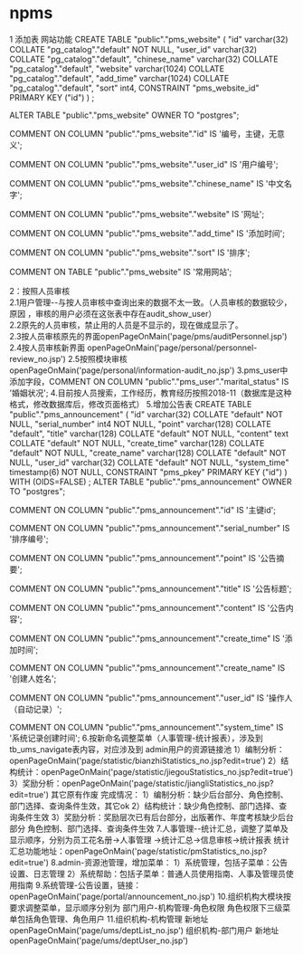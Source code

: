 # npms
1 添加表
网站功能
CREATE TABLE "public"."pms_website" (
  "id" varchar(32) COLLATE "pg_catalog"."default" NOT NULL,
  "user_id" varchar(32) COLLATE "pg_catalog"."default",
  "chinese_name" varchar(32) COLLATE "pg_catalog"."default",
  "website" varchar(1024) COLLATE "pg_catalog"."default",
  "add_time" varchar(1024) COLLATE "pg_catalog"."default",
  "sort" int4,
  CONSTRAINT "pms_website_id" PRIMARY KEY ("id")
)
;

ALTER TABLE "public"."pms_website" 
  OWNER TO "postgres";

COMMENT ON COLUMN "public"."pms_website"."id" IS '编号，主键，无意义';

COMMENT ON COLUMN "public"."pms_website"."user_id" IS '用户编号';

COMMENT ON COLUMN "public"."pms_website"."chinese_name" IS '中文名字';

COMMENT ON COLUMN "public"."pms_website"."website" IS '网址';

COMMENT ON COLUMN "public"."pms_website"."add_time" IS '添加时间';

COMMENT ON COLUMN "public"."pms_website"."sort" IS '排序';

COMMENT ON TABLE "public"."pms_website" IS '常用网站';


2：按照人员审核  <Br/>
   2.1用户管理--与按人员审核中查询出来的数据不太一致。（人员审核的数据较少，原因 ，审核的用户必须在这张表中存在audit_show_user）<Br/>
   2.2原先的人员审核，禁止用的人员是不显示的，现在做成显示了。<Br/>
   2.3按人员审核原先的界面openPageOnMain('page/pms/auditPersonnel.jsp')
   2.4按人员审核新界面 openPageOnMain('page/personal/personnel-review_no.jsp')
   2.5按照模块审核openPageOnMain('page/personal/information-audit_no.jsp')
3.pms_user中添加字段，COMMENT ON COLUMN "public"."pms_user"."marital_status" IS '婚姻状况';
4.目前按人员搜索，工作经历，教育经历按照2018-11（数据库是这种格式，修改数据库后，修改页面格式）
5.增加公告表
CREATE TABLE "public"."pms_announcement" (
"id" varchar(32) COLLATE "default" NOT NULL,
"serial_number" int4 NOT NULL,
"point" varchar(128) COLLATE "default",
"title" varchar(128) COLLATE "default" NOT NULL,
"content" text COLLATE "default" NOT NULL,
"create_time" varchar(128) COLLATE "default" NOT NULL,
"create_name" varchar(128) COLLATE "default" NOT NULL,
"user_id" varchar(32) COLLATE "default" NOT NULL,
"system_time" timestamp(6) NOT NULL,
CONSTRAINT "pms_pkey" PRIMARY KEY ("id")
)
WITH (OIDS=FALSE)
;
ALTER TABLE "public"."pms_announcement" OWNER TO "postgres";

COMMENT ON COLUMN "public"."pms_announcement"."id" IS '主键id';

COMMENT ON COLUMN "public"."pms_announcement"."serial_number" IS '排序编号';

COMMENT ON COLUMN "public"."pms_announcement"."point" IS '公告摘要';

COMMENT ON COLUMN "public"."pms_announcement"."title" IS '公告标题';

COMMENT ON COLUMN "public"."pms_announcement"."content" IS '公告内容';

COMMENT ON COLUMN "public"."pms_announcement"."create_time" IS '添加时间';

COMMENT ON COLUMN "public"."pms_announcement"."create_name" IS '创建人姓名';

COMMENT ON COLUMN "public"."pms_announcement"."user_id" IS '操作人（自动记录）';

COMMENT ON COLUMN "public"."pms_announcement"."system_time" IS '系统记录创建时间';
6.按新命名调整菜单（人事管理-统计报表），涉及到tb_ums_navigate表内容，对应涉及到
admin用户的资源链接池
    1）编制分析：openPageOnMain('page/statistic/bianzhiStatistics_no.jsp?edit=true')
    2）结构统计：openPageOnMain('page/statistic/jiegouStatistics_no.jsp?edit=true')	
    3）奖励分析：openPageOnMain('page/statistic/jiangliStatistics_no.jsp?edit=true')
    其它原有作废
完成情况：
    1）编制分析：缺少后台部分、角色控制、部门选择、查询条件生效，其它ok
    2）结构统计：缺少角色控制、部门选择、查询条件生效
    3）奖励分析：奖励层次已有后台部分，出版著作、年度考核缺少后台部分
                角色控制、部门选择、查询条件生效
7.人事管理--统计汇总，调整了菜单及显示顺序，分别为员工花名册->人事管理
    ->统计汇总->信息审核->统计报表
    统计汇总功能地址：openPageOnMain('page/statistic/pmStatistics_no.jsp?edit=true')
8.admin-资源池管理，增加菜单：
    1）系统管理，包括子菜单：公告设置、日志管理
    2）系统帮助：包括子菜单：普通人员使用指南、人事及管理员使用指南
9.系统管理-公告设置，链接：openPageOnMain('page/portal/announcement_no.jsp')
10.组织机构大模块按要求调整菜单，显示顺序分别为 部门用户-机构管理-角色权限
    角色权限下三级菜单包括角色管理、角色用户
11.组织机构-机构管理 新地址openPageOnMain('page/ums/deptList_no.jsp')
   组织机构-部门用户 新地址	openPageOnMain('page/ums/deptUser_no.jsp')	